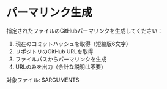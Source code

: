 # パーマリンク生成

指定されたファイルのGitHubパーマリンクを生成してください：

1. 現在のコミットハッシュを取得（短縮版6文字）
2. リポジトリのGitHub URLを取得
3. ファイルパスからパーマリンクを生成
4. URLのみを出力（余計な説明は不要）

対象ファイル: $ARGUMENTS
